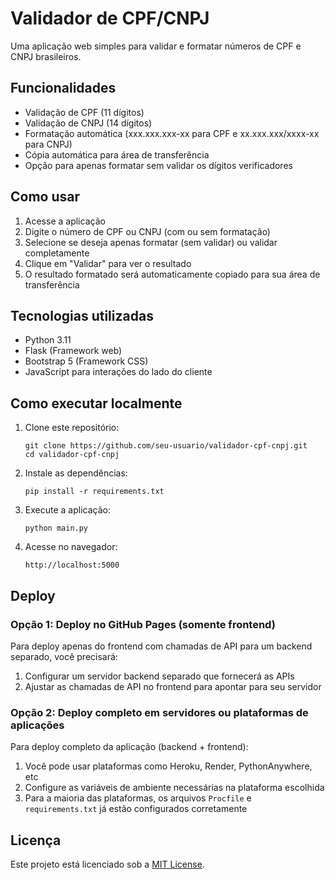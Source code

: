 # Validador de CPF/CNPJ

Uma aplicação web simples para validar e formatar números de CPF e CNPJ brasileiros.

## Funcionalidades

- Validação de CPF (11 dígitos)
- Validação de CNPJ (14 dígitos)
- Formatação automática (xxx.xxx.xxx-xx para CPF e xx.xxx.xxx/xxxx-xx para CNPJ)
- Cópia automática para área de transferência
- Opção para apenas formatar sem validar os dígitos verificadores

## Como usar

1. Acesse a aplicação
2. Digite o número de CPF ou CNPJ (com ou sem formatação)
3. Selecione se deseja apenas formatar (sem validar) ou validar completamente
4. Clique em "Validar" para ver o resultado
5. O resultado formatado será automaticamente copiado para sua área de transferência

## Tecnologias utilizadas

- Python 3.11
- Flask (Framework web)
- Bootstrap 5 (Framework CSS)
- JavaScript para interações do lado do cliente

## Como executar localmente

1. Clone este repositório:
   ```
   git clone https://github.com/seu-usuario/validador-cpf-cnpj.git
   cd validador-cpf-cnpj
   ```

2. Instale as dependências:
   ```
   pip install -r requirements.txt
   ```

3. Execute a aplicação:
   ```
   python main.py
   ```

4. Acesse no navegador:
   ```
   http://localhost:5000
   ```

## Deploy

### Opção 1: Deploy no GitHub Pages (somente frontend)

Para deploy apenas do frontend com chamadas de API para um backend separado, você precisará:

1. Configurar um servidor backend separado que fornecerá as APIs
2. Ajustar as chamadas de API no frontend para apontar para seu servidor

### Opção 2: Deploy completo em servidores ou plataformas de aplicações

Para deploy completo da aplicação (backend + frontend):

1. Você pode usar plataformas como Heroku, Render, PythonAnywhere, etc
2. Configure as variáveis de ambiente necessárias na plataforma escolhida
3. Para a maioria das plataformas, os arquivos `Procfile` e `requirements.txt` já estão configurados corretamente

## Licença

Este projeto está licenciado sob a [MIT License](LICENSE).